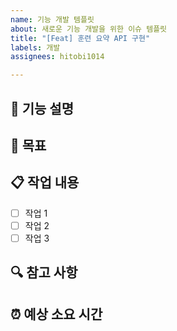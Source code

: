```yaml
---
name: 기능 개발 템플릿
about: 새로운 기능 개발을 위한 이슈 템플릿
title: "[Feat] 훈련 요약 API 구현"
labels: 개발
assignees: hitobi1014

---
```


## 📝 기능 설명
<!-- 개발할 기능에 대해 간략하게 설명해주세요 -->

## 🎯 목표
<!-- 이 기능 개발을 통해 얻고자 하는 결과물을 설명해주세요 -->

## 📋 작업 내용
<!-- 해당 기능 구현을 위해 필요한 작업 목록을 작성해주세요 -->
- [ ] 작업 1
- [ ] 작업 2
- [ ] 작업 3

## 🔍 참고 사항
<!-- 기능 개발 시 참고할 문서, 디자인, 관련 이슈 등을 링크해주세요 -->

## ⏰ 예상 소요 시간
<!-- 예상 개발 기간을 적어주세요 (예: 2일, 1주일 등) -->
